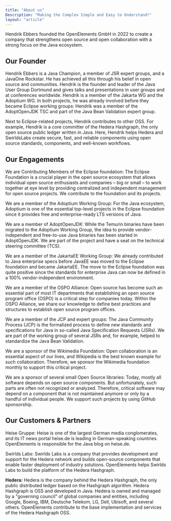 ```yaml
---
title: "About us"
Description: "Making the Complex Simple and Easy to Understand!"
layout: "article"
---
```

Hendrik Ebbers founded the OpenElements GmbH in 2022 to create a company that strengthens open source and open collaboration with a strong focus on the Java ecosystem.

## Our Founder

Hendrik Ebbers is a Java Champion, a member of JSR expert groups, and a JavaOne Rockstar. He has achieved all this through his belief in open source and communities. Hendrik is the founder and leader of the Java User Group Dortmund and gives talks and presentations in user groups and at conferences worldwide. Hendrik is a member of the Jakarta WG and the Adoptium WG. In both projects, he was already involved before they became Eclipse working groups: Hendrik was a member of the AdoptOpenJDK TSC and part of the Java Bean Validation expert group.

Next to Eclipse-related projects, Hendrik contributes to other OSS. For example, Hendrik is a core committer of the Hedera Hashgraph, the only open source public ledger written in Java. Here, Hendrik helps Hedera and SwirldsLabs create secure, fast, and reliable components using open source standards, components, and well-known workflows.

## Our Engagements

We are Contributing Members of the Eclipse foundation: The Eclipse Foundation is a crucial player in the open source ecosystem that allows individual open source enthusiasts and companies – big or small – to work together at eye level by providing centralized and independent management for open source projects. We contribute to the foundation and its projects.

We are a member of the Adoptium Working Group: For the Java ecosystem, Adoptium is one of the essential top-level projects in the Eclipse foundation since it provides free and enterprise-ready LTS versions of Java. 

We are a member of AdoptOpenJDK: While the Temurin binaries have been migrated to the Adoptium Working Group, the idea to provide vendor-independent and free-to-use Java binaries has been started in AdoptOpenJDK. We are part of the project and have a seat on the technical steering committee (TCS).

We are a member of the JakartaEE Working Group: We already contributed to Java enterprise specs before JavaEE was moved to the Eclipse foundation and became JakartaEE. The move to the Eclipse foundation was quite positive since the standards for enterprise Java can now be defined in a 100% vendor-independent environment.

We are a member of the OSPO Alliance: Open source has become such an essential part of most IT departments that establishing an open source program office (OSPO) is a critical step for companies today. Within the OSPO Alliance, we share our knowledge to define best practices and structures to establish open source program offices.

We are a member of the JCP and expert groups: The Java Community Process (JCP) is the formalized process to define new standards and specifications for Java in so-called Java Specification Requests (JSRs). We are part of the working group of several JSRs and, for example, helped to standardize the Java Bean Validation.

We are a sponsor of the Wikimedia Foundation: Open collaboration is an essential aspect of our lives, and Wikipedia is the best known example for such collaboration. Therefore, we sponsor the Wikimedia foundation monthly to support this critical project.

We are a sponsor of several small Open Source libraries: Today, mostly all software depends on open source components. But unfortunately, such parts are often not recognized or analyzed. Therefore, critical software may depend on a component that is not maintained anymore or only by a handful of individual people. We support such projects by using GitHub sponsorship.

## Our Customers & Partners

Heise Gruppe: Heise is one of the largest German media conglomerates, and its IT news portal heise.de is leading in German-speaking countries. OpenElements is responsible for the Java blog on heise.de.

Swirlds Labs: Swirlds Labs is a company that provides development and support for the Hedera network and builds open-source components that enable faster deployment of industry solutions. OpenElements helps Swirlds Labs to build the platform of the Hedera Hashgraph.

**Hedera:** Hedera is the company behind the Hedera Hashgraph, the only public distributed ledger based on the Hashgraph algorithm. Hedera Hashgraph is OSS and developed in Java. Hedera is owned and managed by a "governing council" of global companies and entities, including Google, Boeing, IBM, Deutsche Telekom, LG, Dell, Ubisoft, and several others. OpenElements contribute to the base implementation and services of the Hedera Hashgraph OSS.